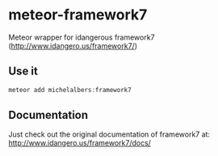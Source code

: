 # meteor-framework7
Meteor wrapper for idangerous framework7 (http://www.idangero.us/framework7/)

## Use it
```JavaScript
meteor add michelalbers:framework7
```

## Documentation
Just check out the original documentation of framework7 at: http://www.idangero.us/framework7/docs/
